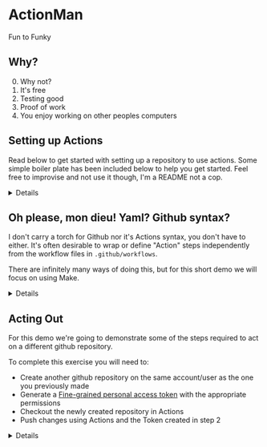 # ActionMan
Fun to Funky

## Why?

0) Why not?
1) It's free
2) Testing good
3) Proof of work
4) You enjoy working on other peoples computers

## Setting up Actions

Read below to get started with setting up a repository to use actions. Some simple boiler plate 
has been included below to help you get started. Feel free to improvise and not use it though, I'm a 
README not a cop.

<details>
Create a git repository, then make a folder with a file in it.

```bash
mkdir -p .github/workflows
touch .github/workflows/github-actions-demo.yaml
```

Paste this into the file you just made:

```yaml
name: GitHub Actions Demo
run-name: ${{ github.actor }} is testing out GitHub Actions 🚀
on: [push]
jobs:
  Explore-GitHub-Actions:
    runs-on: ubuntu-latest
    steps:
      - run: echo "🎉 The job was automatically triggered by a ${{ github.event_name }} event."
      - run: echo "🐧 This job is now running on a ${{ runner.os }} server hosted by GitHub!"
      - run: echo "🔎 The name of your branch is ${{ github.ref }} and your repository is ${{ github.repository }}."
      - name: Check out repository code
        uses: actions/checkout@v3
      - run: echo "💡 The ${{ github.repository }} repository has been cloned to the runner."
      - run: echo "🖥️ The workflow is now ready to test your code on the runner."
      - name: List files in the repository
        run: |
          ls ${{ github.workspace }}
      - run: echo "🍏 This job's status is ${{ job.status }}."
```

Save those changes to `github-actions-demo.yaml` and then commit and push changes:

```bash
# this is best practice, don't let others tell you otherwise
git add --all
git commit -m "setup actions"
git push origin main
```

Now navigate to you repository on github and click on the `actions` tab.

![repo_page_github](media/repo_page_github.png)

![repo_actions_page](media/repo_actions_page.png)

Congrats, you have actions.

**Alternatively**, [fork this repository](https://github.com/bendhouseart/ActionMan/fork) or visit the well put together documentation on [github](https://docs.github.com/en/actions/quickstart).

</details>

## Oh please, mon dieu! Yaml? Github syntax?

I don't carry a torch for Github nor it's Actions syntax, you don't have to either. It's often desirable to 
wrap or define "Action" steps independently from the workflow files in `.github/workflows`.

There are infinitely many ways of doing this, but for this short demo we will focus on using Make.

<details>

</details>

## Acting Out

For this demo we're going to demonstrate some of the steps required to act on a different 
github repository.

To complete this exercise you will need to:

- Create another github repository on the same account/user as the one you previously made
- Generate a [Fine-grained personal access token](https://docs.github.com/en/authentication/keeping-your-account-and-data-secure/creating-a-personal-access-token#fine-grained-personal-access-tokens) with the appropriate permissions
- Checkout the newly created repository in Actions
- Push changes using Actions and the Token created in step 2


<details>

</details>